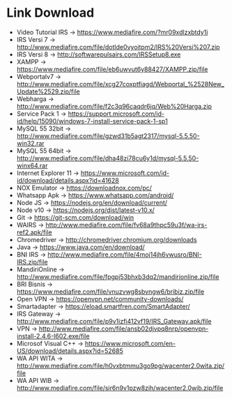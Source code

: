 # Link Download 
- Video Tutorial IRS -> https://www.mediafire.com/?mr09xdlzxbtdy1i
- IRS Versi 7 -> http://www.mediafire.com/file/dotlde0vyoitpm2/IRS%20Versi%207.zip
- IRS Versi 8 -> http://softwarepulsairs.com/IRSSetup8.exe
- XAMPP -> https://www.mediafire.com/file/eb6uwvut6y88427/XAMPP.zip/file
- Webportalv7 -> http://www.mediafire.com/file/xcg27coxptfiagd/Webportal_%2528New_Update%2529.zip/file
- Webharga -> http://www.mediafire.com/file/f2c3q96caqdr6jq/Web%20Harga.zip
- Service Pack 1 -> https://support.microsoft.com/id-id/help/15090/windows-7-install-service-pack-1-sp1
- MySQL 55 32bit ->	http://www.mediafire.com/file/gzwd31b5agt2317/mysql-5.5.50-win32.rar
- MySQL 55 64bit -> http://www.mediafire.com/file/dha48zi78cu6y1d/mysql-5.5.50-winx64.rar
- Internet Explorer 11 -> https://www.microsoft.com/id-id/download/details.aspx?id=41628
- NOX Emulator -> https://downloadnox.com/pc/
- Whatsapp Apk -> https://www.whatsapp.com/android/
- Node JS -> https://nodejs.org/en/download/current/
- Node v10 -> https://nodejs.org/dist/latest-v10.x/
- Git -> https://git-scm.com/download/win
- WAIRS -> http://www.mediafire.com/file/fv68a9thpc59u3f/wa-irs-ref2.apk/file
- Chromedriver -> http://chromedriver.chromium.org/downloads
- Java -> https://www.java.com/en/download/
- BNI IRS -> http://www.mediafire.com/file/4moj14jh6vwusro/BNI-IRS.zip/file
- MandiriOnline -> http://www.mediafire.com/file/fpgpj53bhxb3dq2/mandirionline.zip/file
- BRI Bisnis -> https://www.mediafire.com/file/vnuzvwg8sbvngw6/bribiz.zip/file
- Open VPN -> https://openvpn.net/community-downloads/
- Smartadapter -> https://eload.smartfren.com/SmartAdapter/
- IRS Gateway -> http://www.mediafire.com/file/p9v1izfi412vf19/IRS_Gateway.apk/file
- VPN -> http://www.mediafire.com/file/ansb02djvpq8nrp/openvpn-install-2.4.6-I602.exe/file
- Microsof Visual C++ -> https://www.microsoft.com/en-US/download/details.aspx?id=52685
- WA API WITA -> http://www.mediafire.com/file/h0vxbtmmu3go9pg/wacenter2.0wita.zip/file
- WA API WIB -> http://www.mediafire.com/file/sir6n9v1pzw8zih/wacenter2.0wib.zip/file